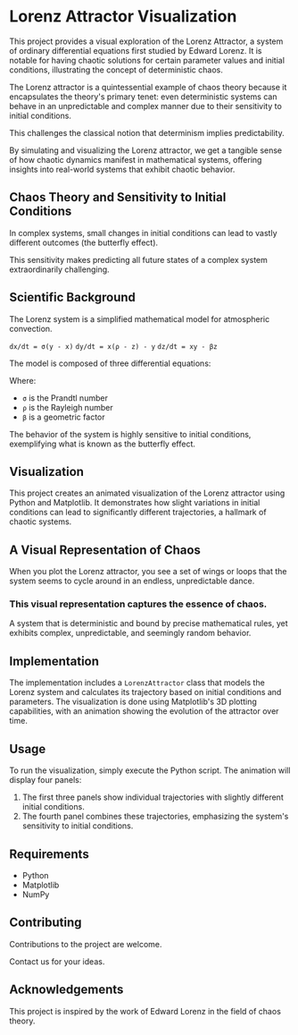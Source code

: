 # Lorenz Attractor Visualization

This project provides a visual exploration of the Lorenz Attractor, a system of ordinary differential equations first studied by Edward Lorenz. It is notable for having chaotic solutions for certain parameter values and initial conditions, illustrating the concept of deterministic chaos.

The Lorenz attractor is a quintessential example of chaos theory because it encapsulates the theory's primary tenet: even deterministic systems can behave in an unpredictable and complex manner due to their sensitivity to initial conditions.

This challenges the classical notion that determinism implies predictability.

By simulating and visualizing the Lorenz attractor, we get a tangible sense of how chaotic dynamics manifest in mathematical systems, offering insights into real-world systems that exhibit chaotic behavior.

## Chaos Theory and Sensitivity to Initial Conditions

In complex systems, small changes in initial conditions can lead to vastly different outcomes (the butterfly effect).

This sensitivity makes predicting all future states of a complex system extraordinarily challenging.

## Scientific Background

The Lorenz system is a simplified mathematical model for atmospheric convection.

`dx/dt = σ(y - x)`
`dy/dt = x(ρ - z) - y`
`dz/dt = xy - βz`

The model is composed of three differential equations:

Where:
- `σ` is the Prandtl number
- `ρ` is the Rayleigh number
- `β` is a geometric factor

The behavior of the system is highly sensitive to initial conditions, exemplifying what is known as the butterfly effect.

## Visualization

This project creates an animated visualization of the Lorenz attractor using Python and Matplotlib. It demonstrates how slight variations in initial conditions can lead to significantly different trajectories, a hallmark of chaotic systems.

## A Visual Representation of Chaos

When you plot the Lorenz attractor, you see a set of wings or loops that the system seems to cycle around in an endless, unpredictable dance.

### This visual representation captures the essence of chaos.

A system that is deterministic and bound by precise mathematical rules, yet exhibits complex, unpredictable, and seemingly random behavior.

## Implementation

The implementation includes a `LorenzAttractor` class that models the Lorenz system and calculates its trajectory based on initial conditions and parameters. The visualization is done using Matplotlib's 3D plotting capabilities, with an animation showing the evolution of the attractor over time.

## Usage

To run the visualization, simply execute the Python script. The animation will display four panels:

1. The first three panels show individual trajectories with slightly different initial conditions.
2. The fourth panel combines these trajectories, emphasizing the system's sensitivity to initial conditions.

## Requirements

- Python
- Matplotlib
- NumPy

## Contributing

Contributions to the project are welcome.

Contact us for your ideas.

## Acknowledgements

This project is inspired by the work of Edward Lorenz in the field of chaos theory.

